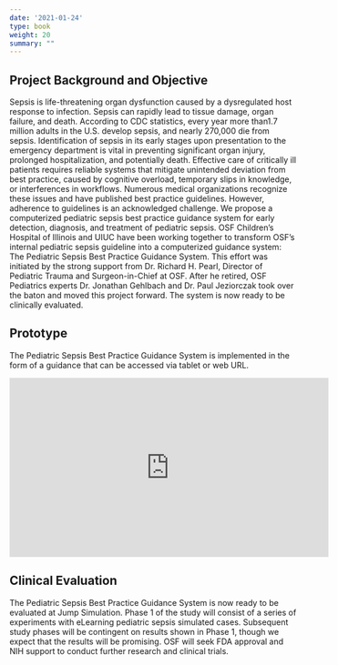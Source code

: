 ```yaml
---
date: '2021-01-24'
type: book
weight: 20
summary: ""
---
```


## Project Background and Objective

Sepsis is life-threatening organ dysfunction caused by a dysregulated host response to infection. Sepsis can rapidly lead to tissue damage, organ failure, and death. According to CDC statistics, every year more than1.7 million adults in the U.S. develop sepsis, and nearly 270,000 die from sepsis. 
Identification of sepsis in its early stages upon presentation to the emergency department is vital in preventing significant organ injury, prolonged hospitalization, and potentially death. Effective care of critically ill patients requires reliable systems that mitigate unintended deviation from best practice, caused by cognitive overload, temporary slips in knowledge, or interferences in workflows. Numerous medical organizations recognize these issues and have published best practice guidelines. However, adherence to guidelines is an acknowledged challenge.
We propose a computerized pediatric sepsis best practice guidance system for early detection, diagnosis, and treatment of pediatric sepsis. OSF Children’s Hospital of Illinois and UIUC have been working together to transform OSF’s internal pediatric sepsis guideline into a computerized guidance system: The Pediatric Sepsis Best Practice Guidance System. This effort was initiated by the strong support from Dr. Richard H. Pearl, Director of Pediatric Trauma and Surgeon-in-Chief at OSF. After he retired, OSF Pediatrics experts Dr. Jonathan Gehlbach and Dr. Paul Jeziorczak took over the baton and moved this project forward. The system is now ready to be clinically evaluated.



## Prototype

The Pediatric Sepsis Best Practice Guidance System is implemented in the form of a guidance that can be accessed via tablet or web URL.
<iframe width="560" height="315" src="https://www.youtube.com/embed/IqlZaHYdT8o" title="YouTube video player" frameborder="0" allow="accelerometer; autoplay; clipboard-write; encrypted-media; gyroscope; picture-in-picture" allowfullscreen></iframe>

## Clinical Evaluation

The Pediatric Sepsis Best Practice Guidance System is now ready to be evaluated at Jump Simulation. Phase 1 of the study will consist of a series of experiments with eLearning pediatric sepsis simulated cases. Subsequent study phases will be contingent on results shown in Phase 1, though we expect that the results will be promising. OSF will seek FDA approval and NIH support to conduct further research and clinical trials.


